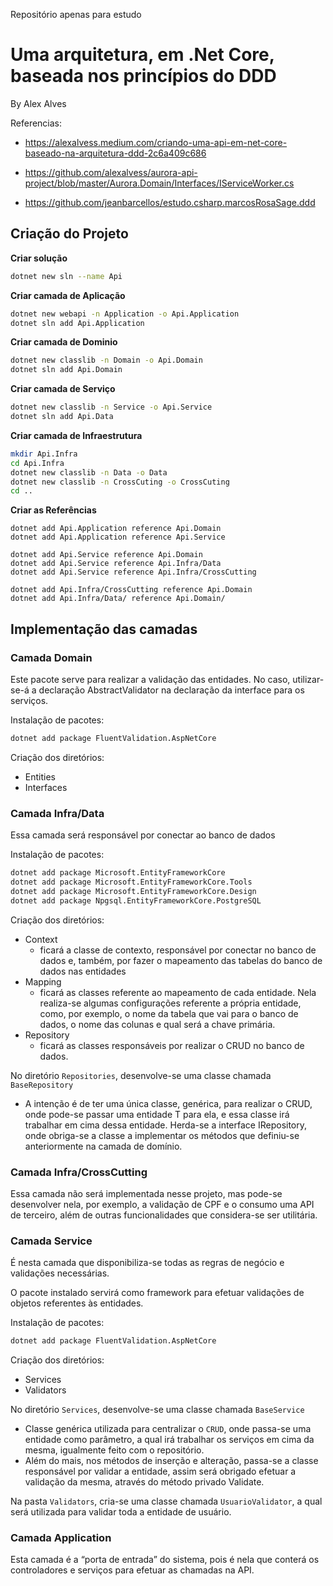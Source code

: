 Repositório apenas para estudo

# Uma arquitetura, em .Net Core, baseada nos princípios do DDD

By Alex Alves

Referencias:

- https://alexalvess.medium.com/criando-uma-api-em-net-core-baseado-na-arquitetura-ddd-2c6a409c686

- https://github.com/alexalvess/aurora-api-project/blob/master/Aurora.Domain/Interfaces/IServiceWorker.cs

- https://github.com/jeanbarcellos/estudo.csharp.marcosRosaSage.ddd

## Criação do Projeto

**Criar solução**

```bash
dotnet new sln --name Api
```

**Criar camada de Aplicação**

```bash
dotnet new webapi -n Application -o Api.Application
dotnet sln add Api.Application
```

**Criar camada de Dominio**

```bash
dotnet new classlib -n Domain -o Api.Domain
dotnet sln add Api.Domain
```

**Criar camada de Serviço**

```bash
dotnet new classlib -n Service -o Api.Service
dotnet sln add Api.Data
```

**Criar camada de Infraestrutura**

```bash
mkdir Api.Infra
cd Api.Infra
dotnet new classlib -n Data -o Data
dotnet new classlib -n CrossCuting -o CrossCuting
cd ..
```

**Criar as Referências**

```
dotnet add Api.Application reference Api.Domain
dotnet add Api.Application reference Api.Service

dotnet add Api.Service reference Api.Domain
dotnet add Api.Service reference Api.Infra/Data
dotnet add Api.Service reference Api.Infra/CrossCutting

dotnet add Api.Infra/CrossCutting reference Api.Domain
dotnet add Api.Infra/Data/ reference Api.Domain/
```

## Implementação das camadas

### Camada Domain

Este pacote serve para realizar a validação das entidades. No caso, utilizar-se-á a declaração AbstractValidator na declaração da interface para os serviços.

Instalação de pacotes:

```bash
dotnet add package FluentValidation.AspNetCore
```

Criação dos diretórios:

- Entities
- Interfaces

### Camada Infra/Data

Essa camada será responsável por conectar ao banco de dados

Instalação de pacotes:

```bash
dotnet add package Microsoft.EntityFrameworkCore
dotnet add package Microsoft.EntityFrameworkCore.Tools
dotnet add package Microsoft.EntityFrameworkCore.Design
dotnet add package Npgsql.EntityFrameworkCore.PostgreSQL
```

Criação dos diretórios:

- Context
  - ficará a classe de contexto, responsável por conectar no banco de dados e, também, por fazer o mapeamento das tabelas do banco de dados nas entidades
- Mapping
  - ficará as classes referente ao mapeamento de cada entidade. Nela realiza-se algumas configurações referente a própria entidade, como, por exemplo, o nome da tabela que vai para o banco de dados, o nome das colunas e qual será a chave primária.
- Repository
  - ficará as classes responsáveis por realizar o CRUD no banco de dados.

No diretório `Repositories`, desenvolve-se uma classe chamada `BaseRepository`

- A intenção é de ter uma única classe, genérica, para realizar o CRUD, onde pode-se passar uma entidade T para ela, e essa classe irá trabalhar em cima dessa entidade. Herda-se a interface IRepository, onde obriga-se a classe a implementar os métodos que definiu-se anteriormente na camada de domínio.

### Camada Infra/CrossCutting

Essa camada não será implementada nesse projeto, mas pode-se desenvolver nela, por exemplo, a validação de CPF e o consumo uma API de terceiro, além de outras funcionalidades que considera-se ser utilitária.

### Camada Service

É nesta camada que disponibiliza-se todas as regras de negócio e validações necessárias.

O pacote instalado servirá como framework para efetuar validações de objetos referentes às entidades.

Instalação de pacotes:

```bash
dotnet add package FluentValidation.AspNetCore
```

Criação dos diretórios:

- Services
- Validators

No diretório `Services`, desenvolve-se uma classe chamada `BaseService`

- Classe genérica utilizada para centralizar o `CRUD`, onde passa-se uma entidade como parâmetro, a qual irá trabalhar os serviços em cima da mesma, igualmente feito com o repositório.
- Além do mais, nos métodos de inserção e alteração, passa-se a classe responsável por validar a entidade, assim será obrigado efetuar a validação da mesma, através do método privado Validate.

Na pasta `Validators`, cria-se uma classe chamada `UsuarioValidator`, a qual será utilizada para validar toda a entidade de usuário.

### Camada Application

Esta camada é a “porta de entrada” do sistema, pois é nela que conterá os controladores e serviços para efetuar as chamadas na API.
